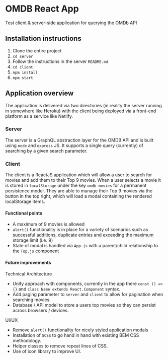 # OMDB React App
Test client &amp; server-side application for querying the OMDb API

## Installation instructions
1. Clone the entire project
2. `cd server`
3. Follow the instructions in the server `README.md`
4. `cd client`
5. `npm install`
6. `npm start`

## Application overview
The application is delivered via two directories (in reality the server running in somewhere like Heroku) with the client
being deployed via a front-end platform as a service like Netlify.

### Server
The server is a GraphQL abstraction layer for the OMDB API and is built using `node` and `express` JS. It supports a single
query (currently) of searching by a given search parameter.

### Client
The client is a ReactJS application which will allow a user to search for movies and add them to their Top 9 movies.
When a user selects a movie it is stored in `localStorage` under the key `omdb-movies` for a permanent persistence model.
They are able to manage their Top 9 movies via the button in the top right, which will load a modal containing the rendered
localStorage items.

#### Functional points
* A maximum of 9 movies is allowed
* `alert()` functionality is in place for a variety of scenarios such as successful additions, duplicate entries and exceeding the maximum storage limit (i.e. 9)
* State of modal is handled via `App.js` with a parent/child relationship to the `Top.js` component

#### Future improvements

Technical Architecture
* Unify approach with components, currently in the app there `const () => {}` and `class Name extends React.Component` syntax.
* Add paging parameter to `server` and `client` to allow for pagination when searching movies.
* Database / API model to store a users top movies so they can persist across browsers / devices.

UI/UX
* Remove `alert()` functionality for nicely styled application modals
* Installation of `SCSS` to go hand in hand with existing BEM CSS methodology.
* Helper classes to remove repeat lines of CSS.
* Use of icon library to improve UI.

